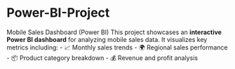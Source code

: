 # Power-BI-Project
Mobile Sales Dashboard (Power BI)  This project showcases an **interactive Power BI dashboard** for analyzing mobile sales data. It visualizes key metrics including:  - 📈 Monthly sales trends - 🌍 Regional sales performance - 📦 Product category breakdown - 💰 Revenue and profit analysis 
